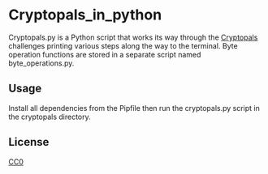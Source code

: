 # Cryptopals_in_python

Cryptopals.py is a Python script that works its way through the [Cryptopals](https://cryptopals.com/) challenges printing various steps along the way to the terminal. Byte operation functions are stored in a separate script named byte_operations.py.

## Usage

Install all dependencies from the Pipfile then run the cryptopals.py script in the cryptopals directory.

## License

[CC0](https://creativecommons.org/share-your-work/public-domain/cc0/)
